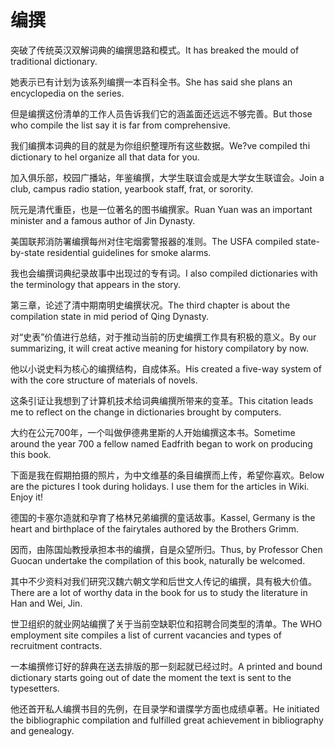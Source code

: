# 编撰

<p><span class="chinese">突破了传统英汉双解词典的编撰思路和模式。</span><span class="english">It has breaked the mould of traditional dictionary.</span></p>

<p><span class="chinese">她表示已有计划为该系列编撰一本百科全书。</span><span class="english">She has said she plans an encyclopedia on the series.</span></p>

<p><span class="chinese">但是编撰这份清单的工作人员告诉我们它的涵盖面还远远不够完善。</span><span class="english">But those who compile the list say it is far from comprehensive.</span></p>

<p><span class="chinese">我们编撰本词典的目的就是为你组织整理所有这些数据。</span><span class="english">We?ve compiled thi dictionary to hel organize all that data for you.</span></p>

<p><span class="chinese">加入俱乐部，校园广播站，年鉴编撰，大学生联谊会或是大学女生联谊会。</span><span class="english">Join a club, campus radio station, yearbook staff, frat, or sorority.</span></p>

<p><span class="chinese">阮元是清代重臣，也是一位著名的图书编撰家。</span><span class="english">Ruan Yuan was an important minister and a famous author of Jin Dynasty.</span></p>

<p><span class="chinese">美国联邦消防署编撰每州对住宅烟雾警报器的准则。</span><span class="english">The USFA compiled state-by-state residential guidelines for smoke alarms.</span></p>

<p><span class="chinese">我也会编撰词典纪录故事中出现过的专有词。</span><span class="english">I also compiled dictionaries with the terminology that appears in the story.</span></p>

<p><span class="chinese">第三章，论述了清中期南明史编撰状况。</span><span class="english">The third chapter is about the compilation state in mid period of Qing Dynasty.</span></p>

<p><span class="chinese">对“史表”价值进行总结，对于推动当前的历史编撰工作具有积极的意义。</span><span class="english">By our summarizing, it will creat active meaning for history compilatory by now.</span></p>

<p><span class="chinese">他以小说史料为核心的编撰结构，自成体系。</span><span class="english">His created a five-way system of with the core structure of materials of novels.</span></p>

<p><span class="chinese">这条引证让我想到了计算机技术给词典编撰所带来的变革。</span><span class="english">This citation leads me to reflect on the change in dictionaries brought by computers.</span></p>

<p><span class="chinese">大约在公元700年，一个叫做伊德弗里斯的人开始编撰这本书。</span><span class="english">Sometime around the year 700 a fellow named Eadfrith began to work on producing this book.</span></p>

<p><span class="chinese">下面是我在假期拍摄的照片，为中文维基的条目编撰而上传，希望你喜欢。</span><span class="english">Below are the pictures I took during holidays. I use them for the articles in Wiki. Enjoy it!</span></p>

<p><span class="chinese">德国的卡塞尔造就和孕育了格林兄弟编撰的童话故事。</span><span class="english">Kassel, Germany is the heart and birthplace of the fairytales authored by the Brothers Grimm.</span></p>

<p><span class="chinese">因而，由陈国灿教授承担本书的编撰，自是众望所归。</span><span class="english">Thus, by Professor Chen Guocan undertake the compilation of this book, naturally be welcomed.</span></p>

<p><span class="chinese">其中不少资料对我们研究汉魏六朝文学和后世文人传记的编撰，具有极大价值。</span><span class="english">There are a lot of worthy data in the book for us to study the literature in Han and Wei, Jin.</span></p>

<p><span class="chinese">世卫组织的就业网站编撰了关于当前空缺职位和招聘合同类型的清单。</span><span class="english">The WHO employment site compiles a list of current vacancies and types of recruitment contracts.</span></p>

<p><span class="chinese">一本编撰修订好的辞典在送去排版的那一刻起就已经过时。</span><span class="english">A printed and bound dictionary starts going out of date the moment the text is sent to the typesetters.</span></p>

<p><span class="chinese">他还首开私人编撰书目的先例，在目录学和谱牒学方面也成绩卓著。</span><span class="english">He initiated the bibliographic compilation and fulfilled great achievement in bibliography and genealogy.</span></p>


